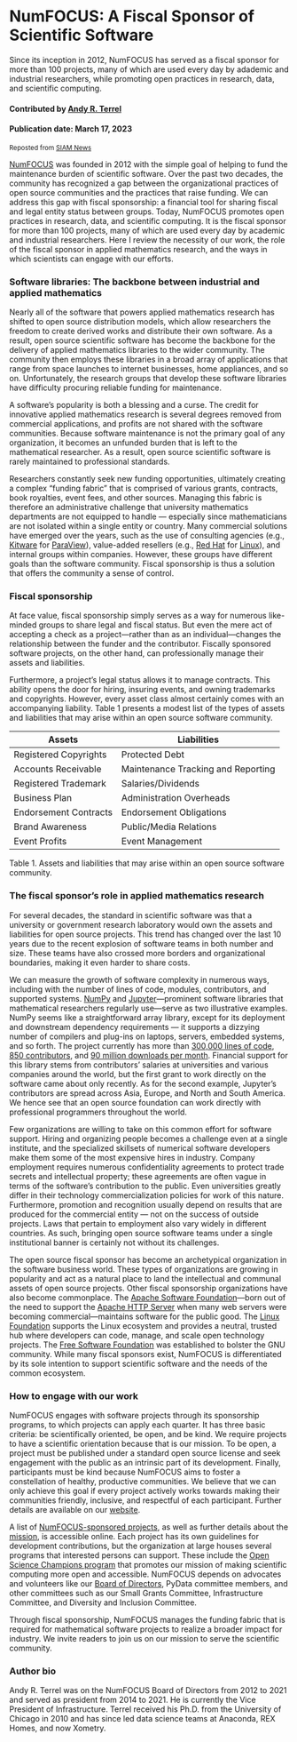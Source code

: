# NumFOCUS: A Fiscal Sponsor of Scientific Software

<!-- Begin deck text -->
Since its inception in 2012, NumFOCUS has served as a fiscal sponsor for more than 100 projects, many of which are used every day by adademic and industrial researchers, while promoting open practices in research, data, and scientific computing.
<!-- End deck text -->

#### Contributed by [Andy R. Terrel](https://github.com/aterrel "Andy Terrel GitHub Profile")

#### Publication date: March 17, 2023

<sup>Reposted from [SIAM News](https://sinews.siam.org/Details-Page/numfocus-a-fiscal-sponsor-of-scientific-software)</sup>

[NumFOCUS](https://numfocus.org/) was founded in 2012 with the simple goal of helping to fund the maintenance burden of scientific software. Over the past two decades, the community has recognized a gap between the organizational practices of open source communities and the practices that raise funding. We can address this gap with fiscal sponsorship: a financial tool for sharing fiscal and legal entity status between groups. Today, NumFOCUS promotes open practices in research, data, and scientific computing. It is the fiscal sponsor for more than 100 projects, many of which are used every day by academic and industrial researchers. Here I review the necessity of our work, the role of the fiscal sponsor in applied mathematics research, and the ways in which scientists can engage with our efforts.

### Software libraries: The backbone between industrial and applied mathematics

Nearly all of the software that powers applied mathematics research has shifted to open source distribution models, which allow researchers the freedom to create derived works and distribute their own software. As a result, open source scientific software has become the backbone for the delivery of applied mathematics libraries to the wider community. The community then employs these libraries in a broad array of applications that range from space launches to internet businesses, home appliances, and so on. Unfortunately, the research groups that develop these software libraries have difficulty procuring reliable funding for maintenance.

A software’s popularity is both a blessing and a curse. The credit for innovative applied mathematics research is several degrees removed from commercial applications, and profits are not shared with the software communities. Because software maintenance is not the primary goal of any organization, it becomes an unfunded burden that is left to the mathematical researcher. As a result, open source scientific software is rarely maintained to professional standards.

Researchers constantly seek new funding opportunities, ultimately creating a complex “funding fabric” that is comprised of various grants, contracts, book royalties, event fees, and other sources. Managing this fabric is therefore an administrative challenge that university mathematics departments are not equipped to handle — especially since mathematicians are not isolated within a single entity or country. Many commercial solutions have emerged over the years, such as the use of consulting agencies (e.g., [Kitware](https://www.kitware.com/) for [ParaView](https://www.paraview.org/)), value-added resellers (e.g., [Red Hat](https://www.redhat.com/en) for [Linux](https://www.linux.org/)), and internal groups within companies. However, these groups have different goals than the software community. Fiscal sponsorship is thus a solution that offers the community a sense of control.

### Fiscal sponsorship

At face value, fiscal sponsorship simply serves as a way for numerous like-minded groups to share legal and fiscal status. But even the mere act of accepting a check as a project—rather than as an individual—changes the relationship between the funder and the contributor. Fiscally sponsored software projects, on the other hand, can professionally manage their assets and liabilities.

Furthermore, a project’s legal status allows it to manage contracts. This ability opens the door for hiring, insuring events, and owning trademarks and copyrights. However, every asset class almost certainly comes with an accompanying liability. Table 1 presents a modest list of the types of assets and liabilities that may arise within an open source software community.

Assets | Liabilities
------|-----------
Registered Copyrights | Protected Debt
Accounts Receivable | Maintenance Tracking and Reporting
Registered Trademark | Salaries/Dividends
Business Plan | Administration Overheads
Endorsement Contracts | Endorsement Obligations
Brand Awareness | Public/Media Relations
Event Profits | Event Management

Table 1. Assets and liabilities that may arise within an open source software community.

### The fiscal sponsor’s role in applied mathematics research

For several decades, the standard in scientific software was that a university or government research laboratory would own the assets and liabilities for open source projects. This trend has changed over the last 10 years due to the recent explosion of software teams in both number and size. These teams have also crossed more borders and organizational boundaries, making it even harder to share costs.

We can measure the growth of software complexity in numerous ways, including with the number of lines of code, modules, contributors, and supported systems. [NumPy](https://numpy.org/) and [Jupyter](https://jupyter.org/)—prominent software libraries that mathematical researchers regularly use—serve as two illustrative examples. NumPy seems like a straightforward array library, except for its deployment and downstream dependency requirements — it supports a dizzying number of compilers and plug-ins on laptops, servers, embedded systems, and so forth. The project currently has more than [300,000 lines of code](https://github.com/numpy/numpy), [850 contributors](https://libraries.io/pypi/numpy), and [90 million downloads per month](https://pypistats.org/packages/numpy). Financial support for this library stems from contributors’ salaries at universities and various companies around the world, but the first grant to work directly on the software came about only recently. As for the second example, Jupyter’s contributors are spread across Asia, Europe, and North and South America. We hence see that an open source foundation can work directly with professional programmers throughout the world.

Few organizations are willing to take on this common effort for software support. Hiring and organizing people becomes a challenge even at a single institute, and the specialized skillsets of numerical software developers make them some of the most expensive hires in industry. Company employment requires numerous confidentiality agreements to protect trade secrets and intellectual property; these agreements are often vague in terms of the software’s contribution to the public. Even universities greatly differ in their technology commercialization policies for work of this nature. Furthermore, promotion and recognition usually depend on results that are produced for the commercial entity — not on the success of outside projects. Laws that pertain to employment also vary widely in different countries. As such, bringing open source software teams under a single institutional banner is certainly not without its challenges.

The open source fiscal sponsor has become an archetypical organization in the software business world. These types of organizations are growing in popularity and act as a natural place to land the intellectual and communal assets of open source projects. Other fiscal sponsorship organizations have also become commonplace. The [Apache Software Foundation](https://www.apache.org/)—born out of the need to support the [Apache HTTP Server](https://httpd.apache.org/) when many web servers were becoming commercial—maintains software for the public good. The [Linux Foundation](https://linuxfoundation.org/) supports the Linux ecosystem and provides a neutral, trusted hub where developers can code, manage, and scale open technology projects. The [Free Software Foundation](https://www.fsf.org/) was established to bolster the GNU community. While many fiscal sponsors exist, NumFOCUS is differentiated by its sole intention to support scientific software and the needs of the common ecosystem.

### How to engage with our work

NumFOCUS engages with software projects through its sponsorship programs, to which projects can apply each quarter. It has three basic criteria: be scientifically oriented, be open, and be kind. We require projects to have a scientific orientation because that is our mission. To be open, a project must be published under a standard open source license and seek engagement with the public as an intrinsic part of its development. Finally, participants must be kind because NumFOCUS aims to foster a constellation of healthy, productive communities. We believe that we can only achieve this goal if every project actively works towards making their communities friendly, inclusive, and respectful of each participant. Further details are available on our [website](https://numfocus.org/).

A list of [NumFOCUS-sponsored projects](https://numfocus.org/sponsored-projects), as well as further details about the [mission](https://numfocus.org/projects-overview), is accessible online. Each project has its own guidelines for development contributions, but the organization at large houses several programs that interested persons can support. These include the [Open Science Champions program](https://numfocus.org/your-support) that promotes our mission of making scientific computing more open and accessible. NumFOCUS depends on advocates and volunteers like our [Board of Directors](https://numfocus.org/community/people), PyData committee members, and other committees such as our Small Grants Committee, Infrastructure Committee, and Diversity and Inclusion Committee.

Through fiscal sponsorship, NumFOCUS manages the funding fabric that is required for mathematical software projects to realize a broader impact for industry. We invite readers to join us on our mission to serve the scientific community.

### Author bio

Andy R. Terrel was on the NumFOCUS Board of Directors from 2012 to 2021 and served as president from 2014 to 2021. He is currently the Vice President of Infrastructure. Terrel received his Ph.D. from the University of Chicago in 2010 and has since led data science teams at Anaconda, REX Homes, and now Xometry.

<!---
Publish: yes
Track: community
Pinned: no
Topics: projects and organizations, funding sources and programs
--->
